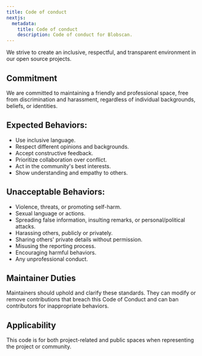 ```yaml
---
title: Code of conduct
nextjs:
  metadata:
    title: Code of conduct
    description: Code of conduct for Blobscan.
---
```


We strive to create an inclusive, respectful, and transparent environment in our open source projects.

## Commitment

We are committed to maintaining a friendly and professional space, free from discrimination and harassment, regardless of individual backgrounds, beliefs, or identities.

## Expected Behaviors:

- Use inclusive language.
- Respect different opinions and backgrounds.
- Accept constructive feedback.
- Prioritize collaboration over conflict.
- Act in the community's best interests.
- Show understanding and empathy to others.

## Unacceptable Behaviors:

- Violence, threats, or promoting self-harm.
- Sexual language or actions.
- Spreading false information, insulting remarks, or personal/political attacks.
- Harassing others, publicly or privately.
- Sharing others' private details without permission.
- Misusing the reporting process.
- Encouraging harmful behaviors.
- Any unprofessional conduct.

## Maintainer Duties

Maintainers should uphold and clarify these standards. They can modify or remove contributions that breach this Code of Conduct and can ban contributors for inappropriate behaviors.

## Applicability

This code is for both project-related and public spaces when representing the project or community.

